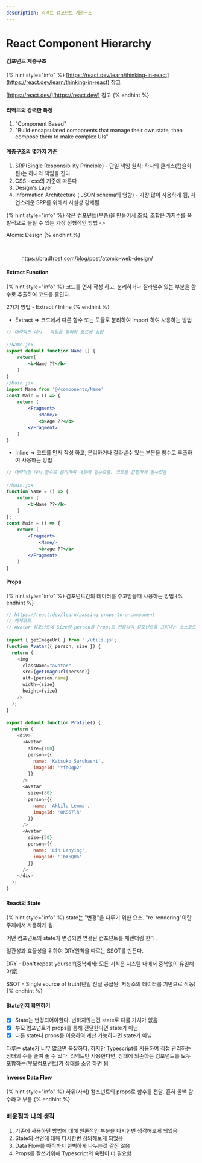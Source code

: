 ```yaml
---
description: 리액트 컴포넌트 계층구조
---
```


# React Component Hierarchy

#### 컴포넌트 계층구조

{% hint style="info" %}
[https://react.dev/learn/thinking-in-react](https://react.dev/learn/thinking-in-react) 참고

[https://react.dev/](https://react.dev/) 참고
{% endhint %}

#### 리액트의 강력한 특징

1. "Component Based"
2. "Build encapsulated components that manage their own state, then compose them to make complex UIs"

#### 계층구조의 몇가지 기준

1. SRP(Single Responsibility Principle) - 단일 책임 원칙: 하나의 클래스(캡슐화된)는 하나의 책임을 진다.
2. CSS - css의 기준에 따른다
3. Design's Layer
4. Information Architecture ( JSON schema의 영향) - 가장 많이 사용하게 됨, 자연스러운 SRP를 위해서 사실상 강제됨

{% hint style="info" %}
작은 컴포넌트(부품)을 만들어서 조립, 조합은 가지수를 폭발적으로 늘릴 수 있는 가장 전형적인 방법 ->&#x20;

Atomic Design
{% endhint %}

<figure><img src="../.gitbook/assets/스크린샷 2023-04-29 오후 9.19.31.png" alt=""><figcaption><p><a href="https://bradfrost.com/blog/post/atomic-web-design/">https://bradfrost.com/blog/post/atomic-web-design/</a></p></figcaption></figure>

#### Extract Function

{% hint style="info" %}
코드를 먼저 작성 하고, 분리하거나 잘라낼수 있는 부분을 함수로 추출하여 코드를 줄인다.

2가지 방법 - Extract / Inline
{% endhint %}

* Extract => 코드에서 다른 함수 또는 모듈로 분리하여 Import 하여 사용하는 방법

```jsx
// 대략적인 예시 - 파일을 불러와 코드에 삽입

//Name.jsx
export default function Name () {
    return(
        <b>Name ??</b>
    )
}
//Main.jsx
import Name from '@/components/Name'
const Main = () => {
    return (
        <Fragment>
            <Name/>
            <b>Age ??</b>
        </Fragment>
    )
}
```

* Inline => 코드를 먼저 작성 하고, 분리하거나 잘라낼수 있는 부분을 함수로 추출하여 사용하는 방법

```jsx
// 대략적인 예시 함수로 분리하여 내부에 함수호출. 코드를 간편하게 볼수있음

//Main.jsx
function Name = () => {
    return (
        <b>Name ??</b>
    )
};
const Main = () => {
    return (
        <Fragment>
            <Name/>
            <b>age ??</b>
        </Fragment>
    )
}
```

#### Props&#x20;

{% hint style="info" %}
컴포넌트간의 데이터를 주고받을때 사용하는 방법
{% endhint %}

```javascript
// https://react.dev/learn/passing-props-to-a-component
// 예제코드
// Avatar 컴포넌트에 Size와 person을 Props로 전달하여 컴포넌트를 그려내는 소스코드

import { getImageUrl } from './utils.js';
function Avatar({ person, size }) {
  return (
    <img
      className="avatar"
      src={getImageUrl(person)}
      alt={person.name}
      width={size}
      height={size}
    />
  );
}

export default function Profile() {
  return (
    <div>
      <Avatar
        size={100}
        person={{ 
          name: 'Katsuko Saruhashi', 
          imageId: 'YfeOqp2'
        }}
      />
      <Avatar
        size={80}
        person={{
          name: 'Aklilu Lemma', 
          imageId: 'OKS67lh'
        }}
      />
      <Avatar
        size={50}
        person={{ 
          name: 'Lin Lanying',
          imageId: '1bX5QH6'
        }}
      />
    </div>
  );
}

```

#### React의 State

{% hint style="info" %}
state는 "변경"을 다루기 위한 요소. "re-rendering"이란 주제에서 사용하게 됨.

어떤 컴포넌트의 state가 변경되면 연결된 컴포넌트를 재렌더링 한다.

일관성과 효율성을 위하여 DRY원칙을 따르는 SSOT를 만든다.

DRY - Don't repest yourself(중복배제: 모든 지식은 시스템 내에서 중복없이 유일해야함)

SSOT - Single source of truth(단일 진실 공급원: 저장소의 데이터를 기반으로 작동)
{% endhint %}

#### State인지 확인하기

* [x] State는 변경되어야한다. 변하지않는건 state로 다룰 가치가 없음
* [x] 부모 컴포넌트가 props를 통해 전달한다면 state가 아님
* [x] 다른 state나 props를 이용하여 계산 가능하다면 state가 아님

다루는 state가 너무 많으면 복잡하다. 하지만 Typescript를 사용하여 직접 관리하는 상태의 수를 줄여 줄 수 있다. 리액트만 사용한다면, 상태에 의존하는 컴포넌트를 모두 포함하는(부모컴포넌트)가 상태를 소유 하면 됨&#x20;

#### Inverse Data Flow

{% hint style="info" %}
하위(자식) 컴포넌트의 props로 함수를 전달. 흔히 콜백 함수라고 부름
{% endhint %}

### 배운점과 나의 생각

1. 기존에 사용하던 방법에 대해 원론적인 부분을 다시한번 생각해보게 되었음
2. State의 선언에 대해 다시한번 정의해보게 되었음
3. Data Flow를 아직까지 완벽하게 나누는것 같진 않음
4. Props를 잘쓰기위해 Typescript의 숙련이 더 필요함

